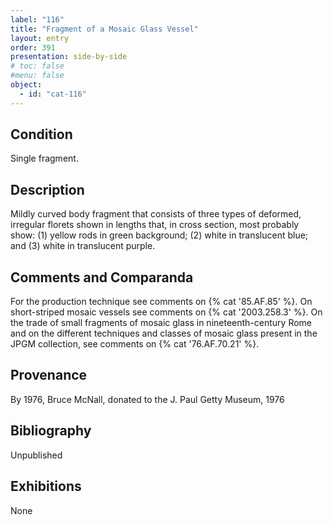 ```yaml
---
label: "116"
title: "Fragment of a Mosaic Glass Vessel"
layout: entry
order: 391
presentation: side-by-side
# toc: false
#menu: false 
object:
  - id: "cat-116"
---
```


## Condition

Single fragment.

## Description

Mildly curved body fragment that consists of three types of deformed, irregular florets shown in lengths that, in cross section, most probably show: (1) yellow rods in green background; (2) white in translucent blue; and (3) white in translucent purple.

## Comments and Comparanda

For the production technique see comments on {% cat '85.AF.85' %}. On short-striped mosaic vessels see comments on {% cat '2003.258.3' %}. On the trade of small fragments of mosaic glass in nineteenth-century Rome and on the different techniques and classes of mosaic glass present in the JPGM collection, see comments on {% cat '76.AF.70.21' %}.

## Provenance

By 1976, Bruce McNall, donated to the J. Paul Getty Museum, 1976

## Bibliography

Unpublished

## Exhibitions

None
